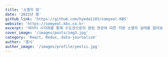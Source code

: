 ```yaml
---
title: '소멸의 땅'
date: '2021년 봄'
github_link: 'https://github.com/hyeda1103/somyeol-KBS'
website: 'https://somyeol.kbs.co.kr'
excerpt: '데이터 시각화를 통해 수도권으로의 쏠림 현상에 따른 지방 소멸의 실태를 알아보았다'
cover_image: '/images/posts/img3.jpg'
category: 'React, Redux, data-journalism'
author: '열시'
author_image: '/images/profile/yeolsi.jpg'
---
```

